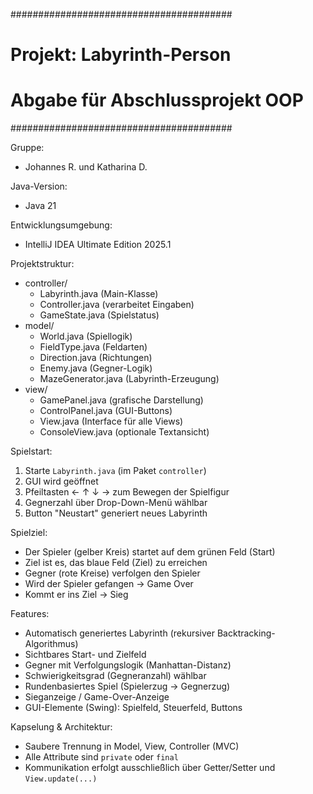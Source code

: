 ########################################
# Projekt: Labyrinth-Person           #
# Abgabe für Abschlussprojekt OOP     #
########################################

Gruppe:
- Johannes R. und Katharina D.

Java-Version:
- Java 21

Entwicklungsumgebung:
- IntelliJ IDEA Ultimate Edition 2025.1

Projektstruktur:
- controller/
    - Labyrinth.java (Main-Klasse)
    - Controller.java (verarbeitet Eingaben)
    - GameState.java (Spielstatus)
- model/
    - World.java (Spiellogik)
    - FieldType.java (Feldarten)
    - Direction.java (Richtungen)
    - Enemy.java (Gegner-Logik)
    - MazeGenerator.java (Labyrinth-Erzeugung)
- view/
    - GamePanel.java (grafische Darstellung)
    - ControlPanel.java (GUI-Buttons)
    - View.java (Interface für alle Views)
    - ConsoleView.java (optionale Textansicht)

Spielstart:
1. Starte `Labyrinth.java` (im Paket `controller`)
2. GUI wird geöffnet
3. Pfeiltasten ← ↑ ↓ → zum Bewegen der Spielfigur
4. Gegnerzahl über Drop-Down-Menü wählbar
5. Button "Neustart" generiert neues Labyrinth

Spielziel:
- Der Spieler (gelber Kreis) startet auf dem grünen Feld (Start)
- Ziel ist es, das blaue Feld (Ziel) zu erreichen
- Gegner (rote Kreise) verfolgen den Spieler
- Wird der Spieler gefangen → Game Over
- Kommt er ins Ziel → Sieg

Features:
- Automatisch generiertes Labyrinth (rekursiver Backtracking-Algorithmus)
- Sichtbares Start- und Zielfeld
- Gegner mit Verfolgungslogik (Manhattan-Distanz)
- Schwierigkeitsgrad (Gegneranzahl) wählbar
- Rundenbasiertes Spiel (Spielerzug → Gegnerzug)
- Sieganzeige / Game-Over-Anzeige
- GUI-Elemente (Swing): Spielfeld, Steuerfeld, Buttons

Kapselung & Architektur:
- Saubere Trennung in Model, View, Controller (MVC)
- Alle Attribute sind `private` oder `final`
- Kommunikation erfolgt ausschließlich über Getter/Setter und `View.update(...)`



